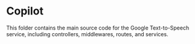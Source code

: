 # Copilot

This folder contains the main source code for the Google Text-to-Speech service, including controllers, middlewares, routes, and services.
